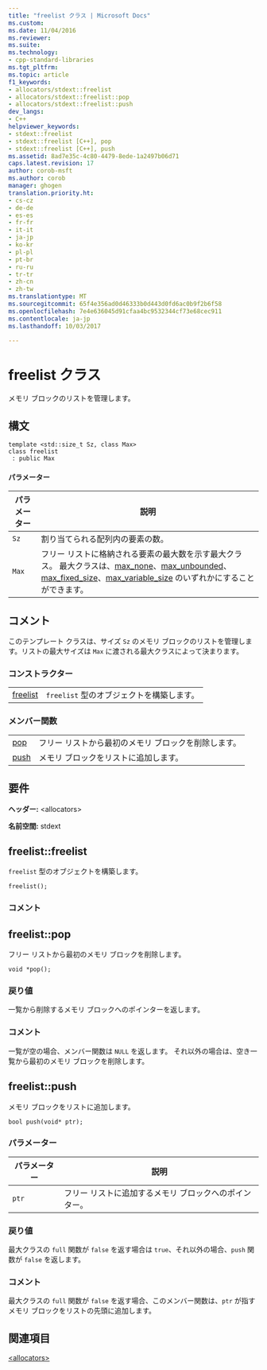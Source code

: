 ```yaml
---
title: "freelist クラス | Microsoft Docs"
ms.custom: 
ms.date: 11/04/2016
ms.reviewer: 
ms.suite: 
ms.technology:
- cpp-standard-libraries
ms.tgt_pltfrm: 
ms.topic: article
f1_keywords:
- allocators/stdext::freelist
- allocators/stdext::freelist::pop
- allocators/stdext::freelist::push
dev_langs:
- C++
helpviewer_keywords:
- stdext::freelist
- stdext::freelist [C++], pop
- stdext::freelist [C++], push
ms.assetid: 8ad7e35c-4c80-4479-8ede-1a2497b06d71
caps.latest.revision: 17
author: corob-msft
ms.author: corob
manager: ghogen
translation.priority.ht:
- cs-cz
- de-de
- es-es
- fr-fr
- it-it
- ja-jp
- ko-kr
- pl-pl
- pt-br
- ru-ru
- tr-tr
- zh-cn
- zh-tw
ms.translationtype: MT
ms.sourcegitcommit: 65f4e356ad0d46333b0d443d0fd6ac0b9f2b6f58
ms.openlocfilehash: 7e4e636045d91cfaa4bc9532344cf73e68cec911
ms.contentlocale: ja-jp
ms.lasthandoff: 10/03/2017

---
```

# <a name="freelist-class"></a>freelist クラス
メモリ ブロックのリストを管理します。  
  
## <a name="syntax"></a>構文  
  
```
template <std::size_t Sz, class Max>  
class freelist
 : public Max
```  
  
#### <a name="parameters"></a>パラメーター  
  
|パラメーター|説明|  
|---------------|-----------------|  
|`Sz`|割り当てられる配列内の要素の数。|  
|`Max`|フリー リストに格納される要素の最大数を示す最大クラス。 最大クラスは、[max_none](../standard-library/max-none-class.md)、[max_unbounded](../standard-library/max-unbounded-class.md)、[max_fixed_size](../standard-library/max-fixed-size-class.md)、[max_variable_size](../standard-library/max-variable-size-class.md) のいずれかにすることができます。|  
  
## <a name="remarks"></a>コメント  
 このテンプレート クラスは、サイズ `Sz` のメモリ ブロックのリストを管理します。リストの最大サイズは `Max` に渡される最大クラスによって決まります。  
  
### <a name="constructors"></a>コンストラクター  
  
|||  
|-|-|  
|[freelist](#freelist)|`freelist` 型のオブジェクトを構築します。|  
  
### <a name="member-functions"></a>メンバー関数  
  
|||  
|-|-|  
|[pop](#pop)|フリー リストから最初のメモリ ブロックを削除します。|  
|[push](#push)|メモリ ブロックをリストに追加します。|  
  
## <a name="requirements"></a>要件  
 **ヘッダー:** \<allocators>  
  
 **名前空間:** stdext  
  
##  <a name="freelist"></a>  freelist::freelist  
 `freelist` 型のオブジェクトを構築します。  
  
```
freelist();
```  
  
### <a name="remarks"></a>コメント  
  
##  <a name="pop"></a>  freelist::pop  
 フリー リストから最初のメモリ ブロックを削除します。  
  
```
void *pop();
```  
  
### <a name="return-value"></a>戻り値  
 一覧から削除するメモリ ブロックへのポインターを返します。  
  
### <a name="remarks"></a>コメント  
 一覧が空の場合、メンバー関数は `NULL` を返します。 それ以外の場合は、空き一覧から最初のメモリ ブロックを削除します。  
  
##  <a name="push"></a>  freelist::push  
 メモリ ブロックをリストに追加します。  
  
```
bool push(void* ptr);
```  
  
### <a name="parameters"></a>パラメーター  
  
|パラメーター|説明|  
|---------------|-----------------|  
|`ptr`|フリー リストに追加するメモリ ブロックへのポインター。|  
  
### <a name="return-value"></a>戻り値  
 最大クラスの `full` 関数が `false` を返す場合は `true`、それ以外の場合、`push` 関数が `false` を返します。  
  
### <a name="remarks"></a>コメント  
 最大クラスの `full` 関数が `false` を返す場合、このメンバー関数は、`ptr` が指すメモリ ブロックをリストの先頭に追加します。  
  
## <a name="see-also"></a>関連項目  
 [\<allocators>](../standard-library/allocators-header.md)




